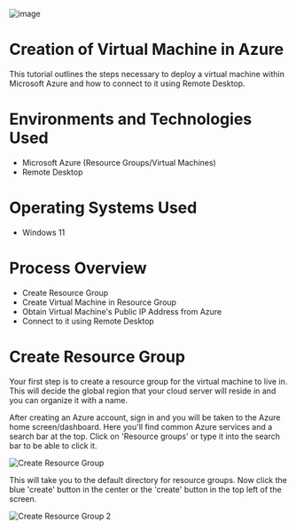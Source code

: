 ![image](https://github.com/user-attachments/assets/49cc4b7c-c153-42d6-9936-e06cfb69b131)

# Creation of Virtual Machine in Azure
This tutorial outlines the steps necessary to deploy a virtual machine within Microsoft Azure and how to connect to it using Remote Desktop.
# Environments and Technologies Used
- Microsoft Azure (Resource Groups/Virtual Machines)
- Remote Desktop
# Operating Systems Used
- Windows 11
# Process Overview
- Create Resource Group
- Create Virtual Machine in Resource Group
- Obtain Virtual Machine's Public IP Address from Azure
- Connect to it using Remote Desktop
# Create Resource Group
Your first step is to create a resource group for the virtual machine to live in. This will decide the global region that your cloud server will reside in and you can organize it with a name.

After creating an Azure account, sign in and you will be taken to the Azure home screen/dashboard. Here you'll find common Azure services and a search bar at the top. Click on 'Resource groups' or type it into the search bar to be able to click it.

![Create Resource Group](https://github.com/user-attachments/assets/53f295a2-4c98-4664-b246-cb04bb4437a1)

This will take you to the default directory for resource groups. Now click the blue 'create' button in the center or the 'create' button in the top left of the screen.

![Create Resource Group 2](https://github.com/user-attachments/assets/5b337ae3-763e-4dd7-8fcb-1d9f2aa67500)
